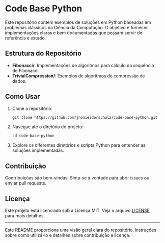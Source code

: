 # Code Base Python

Este repositório contém exemplos de soluções em Python baseadas em problemas clássicos da Ciência da Computação. O objetivo é fornecer implementações claras e bem documentadas que possam servir de referência e estudo.

## Estrutura do Repositório

- **Fibonacci/**: Implementações de algoritmos para cálculo da sequência de Fibonacci.
- **TrivialCompression/**: Exemplos de algoritmos de compressão de dados.

## Como Usar

1. Clone o repositório:
    ```bash
    git clone https://github.com/jhonieldorschulz/code-base-python.git
    ```
2. Navegue até o diretório do projeto:
    ```bash
    cd code-base-python
    ```
3. Explore os diferentes diretórios e scripts Python para entender as soluções implementadas.

## Contribuição

Contribuições são bem-vindas! Sinta-se à vontade para abrir issues ou enviar pull requests.

## Licença

Este projeto está licenciado sob a Licença MIT. Veja o arquivo [LICENSE](LICENSE) para mais detalhes.

---

Este README proporciona uma visão geral clara do repositório, instruções sobre como utilizá-lo e detalhes sobre contribuição e licença.
